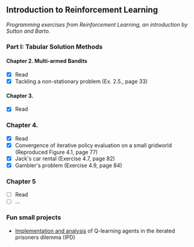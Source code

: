 ## Introduction to Reinforcement Learning 

_Programming exercises from Reinforcement Learning, an introduction by Sutton and Barto._

### Part I: Tabular Solution Methods

#### Chapter 2. Multi-armed Bandits

- [x] Read
- [x] Tackling a non-stationary problem (Ex. 2.5., page 33)

#### Chapter 3.

- [x] Read

### Chapter 4. 

- [x] Read
- [x] Convergence of iterative policy evaluation on a small gridworld (Reproduced Figure 4.1, page 77)
- [x] Jack's car rental (Exercise 4.7, page 82)
- [x] Gambler's problem (Exercise 4.9, page 84)

### Chapter 5

- [ ] Read
- [ ] ...

### Fun small projects

- [Implementation and analysis](https://github.com/daphnecor/prisoners-dilemma) of Q-learning agents in the iterated prisoners dilemma (IPD)
